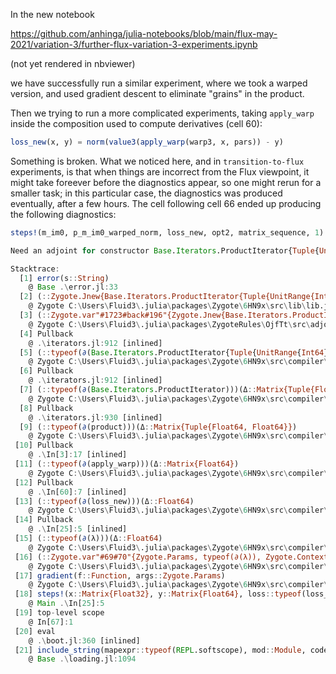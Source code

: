 In the new notebook

https://github.com/anhinga/julia-notebooks/blob/main/flux-may-2021/variation-3/further-flux-variation-3-experiments.ipynb

(not yet rendered in nbviewer)

we have successfully run a similar experiment, where we took a warped version, and used gradient descent to eliminate
"grains" in the product.

Then we trying to run a more complicated experiments, taking `apply_warp` inside the composition used to compute derivatives (cell 60):

```julia
loss_new(x, y) = norm(value3(apply_warp(warp3, x, pars)) - y)
```

Something is broken. What we noticed here, and in `transition-to-flux` experiments, is that when things are incorrect from the Flux viewpoint, 
it might take foreever before the diagnostics appear, so one might rerun for a smaller task; in this particular case, the diagnostics was
produced eventually, after a few hours. The cell following cell 66 ended up producing the following diagnostics:

```julia
steps!(m_im0, p_m_im0_warped_norm, loss_new, opt2, matrix_sequence, 1)

Need an adjoint for constructor Base.Iterators.ProductIterator{Tuple{UnitRange{Int64}, UnitRange{Int64}}}. Gradient is of type Matrix{Tuple{Float64, Float64}}

Stacktrace:
  [1] error(s::String)
    @ Base .\error.jl:33
  [2] (::Zygote.Jnew{Base.Iterators.ProductIterator{Tuple{UnitRange{Int64}, UnitRange{Int64}}}, Nothing, false})(Δ::Matrix{Tuple{Float64, Float64}})
    @ Zygote C:\Users\Fluid3\.julia\packages\Zygote\6HN9x\src\lib\lib.jl:314
  [3] (::Zygote.var"#1723#back#196"{Zygote.Jnew{Base.Iterators.ProductIterator{Tuple{UnitRange{Int64}, UnitRange{Int64}}}, Nothing, false}})(Δ::Matrix{Tuple{Float64, Float64}})
    @ Zygote C:\Users\Fluid3\.julia\packages\ZygoteRules\OjfTt\src\adjoint.jl:59
  [4] Pullback
    @ .\iterators.jl:912 [inlined]
  [5] (::typeof(∂(Base.Iterators.ProductIterator{Tuple{UnitRange{Int64}, UnitRange{Int64}}})))(Δ::Matrix{Tuple{Float64, Float64}})
    @ Zygote C:\Users\Fluid3\.julia\packages\Zygote\6HN9x\src\compiler\interface2.jl:0
  [6] Pullback
    @ .\iterators.jl:912 [inlined]
  [7] (::typeof(∂(Base.Iterators.ProductIterator)))(Δ::Matrix{Tuple{Float64, Float64}})
    @ Zygote C:\Users\Fluid3\.julia\packages\Zygote\6HN9x\src\compiler\interface2.jl:0
  [8] Pullback
    @ .\iterators.jl:930 [inlined]
  [9] (::typeof(∂(product)))(Δ::Matrix{Tuple{Float64, Float64}})
    @ Zygote C:\Users\Fluid3\.julia\packages\Zygote\6HN9x\src\compiler\interface2.jl:0
 [10] Pullback
    @ .\In[3]:17 [inlined]
 [11] (::typeof(∂(apply_warp)))(Δ::Matrix{Float64})
    @ Zygote C:\Users\Fluid3\.julia\packages\Zygote\6HN9x\src\compiler\interface2.jl:0
 [12] Pullback
    @ .\In[60]:7 [inlined]
 [13] (::typeof(∂(loss_new)))(Δ::Float64)
    @ Zygote C:\Users\Fluid3\.julia\packages\Zygote\6HN9x\src\compiler\interface2.jl:0
 [14] Pullback
    @ .\In[25]:5 [inlined]
 [15] (::typeof(∂(λ)))(Δ::Float64)
    @ Zygote C:\Users\Fluid3\.julia\packages\Zygote\6HN9x\src\compiler\interface2.jl:0
 [16] (::Zygote.var"#69#70"{Zygote.Params, typeof(∂(λ)), Zygote.Context})(Δ::Float64)
    @ Zygote C:\Users\Fluid3\.julia\packages\Zygote\6HN9x\src\compiler\interface.jl:252
 [17] gradient(f::Function, args::Zygote.Params)
    @ Zygote C:\Users\Fluid3\.julia\packages\Zygote\6HN9x\src\compiler\interface.jl:59
 [18] steps!(x::Matrix{Float32}, y::Matrix{Float64}, loss::typeof(loss_new), opt::ADAM, accum::Vector{Any}, n_steps::Int64)
    @ Main .\In[25]:5
 [19] top-level scope
    @ In[67]:1
 [20] eval
    @ .\boot.jl:360 [inlined]
 [21] include_string(mapexpr::typeof(REPL.softscope), mod::Module, code::String, filename::String)
    @ Base .\loading.jl:1094
```
